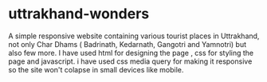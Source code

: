 # uttrakhand-wonders
A simple responsive website containing various tourist places in Uttrakhand, 
not only Char Dhams ( Badrinath, Kedarnath, Gangotri and Yamnotri) but also few more.
I have used html for designing the page , css for styling the page and javascript.
i have used css media query for making it responsive so the site won't colapse in
small devices like mobile.
